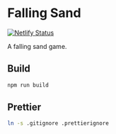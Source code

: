 # Falling Sand

[![Netlify Status](https://api.netlify.com/api/v1/badges/654ef35a-d2c9-4b2c-bf63-228acc46406e/deploy-status)](https://app.netlify.com/sites/inspiring-wiles-7d10f1/deploys)

A falling sand game.

## Build

```sh
npm run build
```

## Prettier

```sh
ln -s .gitignore .prettierignore
```
